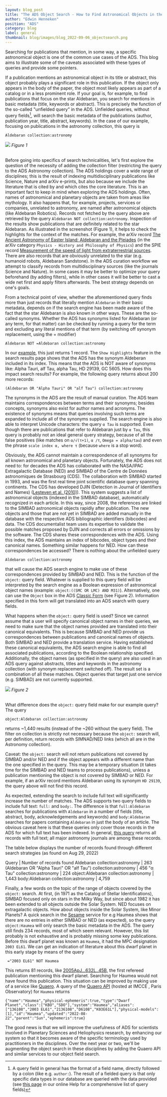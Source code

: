 ```yaml
---
layout: blog_post
title: "The ADS Object Search - How to Find Astronomical Objects in the Literature"
author: "Edwin Henneken"
position: "ADS"
category: blog
label: general
thumbnail: blog/images/blog_2022-09-06_objectsearch.png
---
```

Searching for publications that mention, in some way, a specific astronomical object is one of the common use cases of the ADS. This blog aims to illustrate some of the caveats associated with these types of queries and provide some pointers.

If a publication mentions an astronomical object in its title or abstract, this object probably plays a significant role in this publication. If the object only appears in the body of the paper, the object most likely appears as part of a catalog or in a less prominent role. If your goal is, for example,  to find publications that focus on the star Aldebaran, you search for mentions in basic metadata (title, keywords or abstract). This is precisely the function of the so-called "unfielded query" in the ADS. Unfielded queries, without query fields[^1], will search the basic metadata of the publications (author, publication year, title, abstract, keywords). In the case of our example, focusing on publications in the astronomy collection, this query is

```
Aldebaran collection:astronomy
```

[^1]:A query field in general has the format of a field name, directly followed by a colon (like e.g. `author:`). The result of a fielded query is that only specific data types in our database are queried with the data provided (see [this page](https://ui.adsabs.harvard.edu/help/search/comprehensive-solr-term-list) in our online Help for a comprehensive list of query fields)

<div class="text-center">
    <img class="img-thumbnail" src="{{ site.baseurl }}/blog/images/ads-object-search_f1.png" />
<em>Figure 1</em>
</div>
<br>

Before going into specifics of search technicalities, let's first explore the question of the necessity of adding the collection filter (restricting the query to the ADS Astronomy collection). The ADS holdings cover a wide range of disciplines; this is the result of indexing multidisciplinary publications like Science, Nature and arXiv e-prints, but also because we include the literature that is cited by and which cites the core literature. This is an important fact to keep in mind when exploring the ADS holdings. Often, names of astronomical and planetary objects are taken from areas like mythology. It also happens that, for example, projects, services or companies, unrelated to astronomy, are named after astronomical objects (like Aldebaran Robotics). Records not fetched by the query above are retrieved by the query ```Aldebaran NOT collection:astronomy```. Inspection of the results show publications that are definitely related to the star Aldebaran. As illustrated in the screenshot (Figure 1), it helps to check the highlights for the context of the matches. For example, the arXiv record [The Ancient Astronomy of Easter Island: Aldebaran and the Pleiades](https://ui.adsabs.harvard.edu/abs/2016arXiv161008966R/abstract) (in the arXiv category `Physics - History and Philosophy of Physics`) and the SPIE record [Measurement of the speed of light from extraterrestrial sources](https://ui.adsabs.harvard.edu/abs/2015SPIE.9608E..0EW/abstract). There are also records that are obviously unrelated to the star (e.g. humanoid robots, Aldebaran Sandstone). In the ADS curation workflow we attempt to classify records from multidisciplinary sources (like the journals Science and Nature). In some cases it may be better to optimize your query beforehand (by adding filters), while in other cases it will be better to cast a wide net first and apply filters afterwards. The best strategy depends on one's goals.

From a technical point of view, whether the aforementioned query finds more than just records that literally mention `Aldebaran` in their basic metadata, depends on if the search engine has been made aware of the fact that the star Aldebaran is also known in other ways. These are the so-called synonyms. Whether the ADS has synonyms listed for Aldebaran (or any term, for that matter) can be checked by running a query for the term and excluding any literal mentions of that term (by switching off synonym replacement, using the = modifier)

```
Aldebaran NOT =Aldebaran collection:astronomy
```

In our [example](https://ui.adsabs.harvard.edu/search/q=Aldebaran%20NOT%20%3DAldebaran%20collection%3Aastronomy&sort=date%20desc%2C%20bibcode%20desc&p_=0), this just returns 1 record. The `Show Highlights` feature in the search results page shows that the ADS has the synonym Aldeberan included in its index. This means that the ADS is NOT aware of synonyms like: Alpha Tauri, alf Tau, alpha Tau, HD 29139, GC 5605. How does this impact search results? For example, the following query returns about 200 more records:

```
(Aldebaran OR "Alpha Tauri" OR "alf Tau") collection:astronomy
```

The synonyms in the ADS are the result of manual curation. The ADS team maintains correspondences between terms and their synonyms; besides concepts, synonyms also exist for author names and acronyms. The existence of synonyms means that queries involving such terms are expanded to include all of the synonyms supplied. The search engine is also able to interpret Unicode characters: the query `α Tau` is supported. Even though there are publications that refer to Aldebaran just by `α Tau`, this query is probably not an ideal general query strategy, because of all the false positives (like matches on `α/√(τ+1)`, `α /τ`, `Omega = alpha/tau`) and even the phrase `scale index α, where τ` (because `where` is a stop word). 

Obviously, the ADS cannot maintain a correspondence of all synonyms for all known astronomical and planetary objects. Fortunately, the ADS does not need to: for decades the ADS has collaborated with the NASA/IPAC Extragalactic Database (NED) and SIMBAD of the Centre de Données astronomiques de Strasbourg (CDS). The collaboration with SIMBAD started in 1993, and was the first real time joint scientific database query spanning continents. The CDS has developed DJIN (Detection in Journal of Identifiers and Names) ([Lesteven et al. (2010)](https://ui.adsabs.harvard.edu/abs/2010ASPC..433..317L/abstract)). This system suggests a list of astronomical objects (indexed in the SIMBAD database), automatically recognized in each article. In this way, since 2008, the references are linked to the SIMBAD astronomical objects rapidly after publication. The new objects and those that are not yet in SIMBAD are added manually in the database with the respective ADS bibliographic identifiers (bibcodes) and data. The CDS documentalist team uses its expertise to validate the possible matches proposed by DJIN and corrects all errors or omissions by the software. The CDS shares these correspondences with the ADS. Using this index, the ADS maintains an index of bibcodes, object types and their canonical names. Something similar happens for NED. How can these correspondences be accessed? There is nothing about the unfielded query

```
Aldebaran collection:astronomy
```

that will cause the ADS search engine to make use of these correspondences provided by SIMBAD and NED. This is the function of the `object:` query field. Whatever is supplied to this query field will be interpreted by the search engine as a Boolean expression of astronomical object names (example: `object:((SMC OR LMC) AND M31)`). Alternatively, one can use the `Object` box in the ADS [Classic Form](https://ui.adsabs.harvard.edu/classic-form) (see Figure 2). Information specified in this form will get translated into an ADS search with query fields.

What happens when the `object:` query field is used? Since we cannot assume that a user will specify canonical object names in their queries, we need to make sure that the object names provided are translated into their canonical equivalents. This is because SIMBAD and NED provide us correspondences between publications and canonical names of objects. Both SIMBAD and NED provide a translation service. Having established these canonical equivalents, the ADS search engine is able to find all associated publications, according to the Boolean relationship specified. Additionally, the object names (as specified in the query) are also used in an ADS query against abstracts, titles and keywords in the astronomy collection (with synonym replacement switched off). The result set is a combination of all these matches. Object queries that target just one service (e.g. SIMBAD) are not currently supported.

<div class="text-center">
    <img class="img-thumbnail" src="{{ site.baseurl }}/blog/images/ads-object-search_f2.png" />
<em>Figure 2</em>
</div>
<br>

What difference does the `object:` query field make for our example query? The query

```
object:Aldebaran collection:astronomy
```

returns ~1,440 results (instead of the ~260 without the query field). The filter on collection is strictly not necessary because the `object:` search will, per definition, return records with SIMNAD/NED links (which all are in the Astronomy collection).

Caveat: the `object:` search will not return publications not covered by SIMBAD and/or NED and if the object appears with a different name than the one specified in the query. This may be a temporary situation (it takes time for the SIMBAD and NED teams to process publications), unless a publication mentioning the object is not covered by SIMBAD or NED. For example, if an arXiv record mentions Aldebaran using its synonym `HD 29139`, the query above will not find this record.

As expected, extending the search to include full text will significantly increase the number of matches. The ADS supports two query fields to include full text: `full:` and `body:`. The difference is that `full:Aldebaran` searches for publications with `Aldebaran` in a number of fields (title, abstract, body, acknowledgements and keywords) and `body:Aldebaran` searches for papers containing `Aldebaran` in just the body of an article. The obvious caveat here is that these queries only cover those records in the ADS for which full text has been indexed. In general, [this query](https://ui.adsabs.harvard.edu/search/q=fulltext_mtime%3A%5B%221000-01-01t00%3A00%3A00.000Z%22%20TO%20*%5D&sort=date%20desc%2C%20bibcode%20desc&p_=0) returns all records with full text; all major astronomy journals are among these records.

The table below displays the number of records found through different search strategies (as found on Aug 29, 2022)

Query | Number of records found
Aldebaran collection:astronomy | 263
(Aldebaran OR "Alpha Tauri" OR "alf Tau") collection:astronomy | 456
"α Tau" collection:astronomy | 224
object:Aldebaran collection:astronomy | 1,443
body:Aldebaran collection:astronomy | 4,759

Finally, a few words on the topic of the range of objects covered by the `object:` search. At first, (in 1971 as the Catalog of Stellar Identifications), SIMBAD focused only on stars in the Milky Way, but since about 1982 it has been extended to all objects outside the Solar System. NED focuses on extragalactic objects. How about objects inside the Solar System, like Minor Planets? A quick search in the [Sesame](https://cds.u-strasbg.fr/cgi-bin/Sesame) service for e.g Haumea shows that there are no entries in either SIMBAD or NED (as expected), so the query `object:Haumea` will only search the basic metadata in the ADS. The query still finds 234 records, most of which seem relevant. However, this list probably is not exhaustive and is probably missing some key publications. Before this dwarf planet was known as `Haumea`, it had the MPC designation `2003 EL61`. We can get an indication of literature about this dwarf planet in this early stage by means of the query

```
 ="2003 EL61" NOT Haumea
```

This returns 81 records, like [2005ApJ...632L..45B](https://ui.adsabs.harvard.edu/abs/2005ApJ...632L..45B/abstract), the first refereed publication mentioning this dwarf planet. Searching for Haumea would not have found this publication. This situation can be improved by making use of a service like [Quaero](https://ssp.imcce.fr/webservices/ssodnet/api/quaero/). A query of the [Quaero API](https://api.ssodnet.imcce.fr/quaero/1/sso/Haumea) (hosted at IMCCE , Paris Observatory) for `Haumea` returns

```
{"name":"Haumea","physical-ephemeris":true,"type":"Dwarf Planet","class":["KBO","SDO"],"system":"Haumea","aliases":["136108","2003 EL61","2136108","D6108","K03E61L"],"physical-models":[1],"id":"Haumea","updated":"2022-08-22","parent":"Sun","ephemeris":true}
```

The good news is that ​​we will improve the usefulness of ADS for scientists involved in Planetary Sciences and Heliophysics research, by enhancing our system so that it becomes aware of the specific terminology used by practitioners in the disciplines. Over the next year or two, we'll be augmenting the object search in these disciplines by adding the Quaero API and similar services to our object field search.